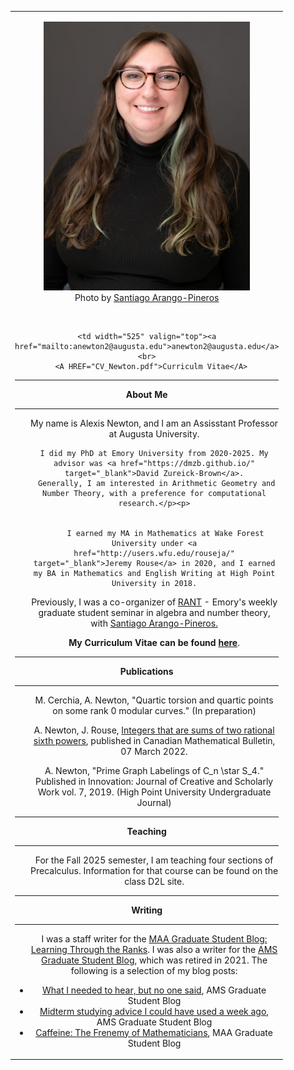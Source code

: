 
<title>Alexis Newton</title>


<table border="0">
  <tr>
    <td width="335" height="440" align="center" valign="top">
	<figure>
 	<img src="alexis_headshot.jpg" width="330" height="430">
	<figcaption>Photo by <a href="https://sarangop1728.github.io/index.html">Santiago Arango-Pineros</a></figcaption></figure><br>

    <td width="525" valign="top"><a href="mailto:anewton2@augusta.edu">anewton2@augusta.edu</a><br>
      <A HREF="CV_Newton.pdf">Curriculm Vitae</A>

<hr>
  <b> About Me</b>
  <hr>
  <ul>

My name is Alexis Newton, and I am an Assisstant Professor at Augusta University. </p><p>

	I did my PhD at Emory University from 2020-2025. My advisor was <a href="https://dmzb.github.io/" target="_blank">David Zureick-Brown</a>.
	 Generally, I am interested in Arithmetic Geometry and Number Theory, with a preference for computational research.</p><p>

	 
         I earned my MA in Mathematics at Wake Forest University under <a href="http://users.wfu.edu/rouseja/" target="_blank">Jeremy Rouse</a> in 2020, and I earned my BA in Mathematics and English Writing at High Point University in 2018.

</p><p> Previously, I was a co-organizer of <a href = "https://sites.google.com/view/emorygradalgntseminar/home">RANT</a> - Emory's weekly graduate student seminar in algebra and number theory, with <a href="https://sarangop1728.github.io/index.html">Santiago Arango-Pineros.</a> 
</p><p>  <b> My Curriculum Vitae can be found <A HREF="CV_Newton.pdf">here</A></b>.</ul>

<hr>
  <b> Publications</b>
  <hr>
 <ul>
      M. Cerchia, A. Newton, "Quartic torsion and quartic points on some rank 0 modular curves." (In preparation) </ul>
  <ul>
	  A. Newton, J. Rouse, <a href = "https://www.cambridge.org/core/journals/canadian-mathematical-bulletin/article/integers-that-are-sums-of-two-rational-sixth-powers/36425CBE1A7009E8FCFCE0D383B1BE3F">Integers that are sums of two rational sixth powers</a>, published in Canadian Mathematical Bulletin, 07 March 2022.</ul>

  <ul>
A. Newton, "Prime Graph Labelings of C_n \star S_4."
Published in Innovation: Journal of Creative and Scholarly Work vol. 7, 2019.
(High Point University Undergraduate Journal)
  </ul>	  
<hr>
  <b> Teaching</b>
  <hr>
  <ul>
	  For the Fall 2025 semester, I am teaching four sections of Precalculus. Information for that course can be found on the class D2L site. </ul>

<hr>
  <b> Writing</b>
  <hr>
  <ul> I was a staff writer for the <a href="https://www.mathvalues.org/masterblog/category/Grad+Student+Blog">MAA Graduate Student Blog: Learning Through the Ranks</a>. I was also a writer for the <a href="https://blogs.ams.org/mathgradblog/">AMS Graduate Student Blog</a>, which was retired in 2021. The following is a selection of my blog posts:
</p><p> <li><a href="https://blogs.ams.org/mathgradblog/2021/11/15/what-i-needed-to-hear-but-no-one-said/">What I needed to hear, but no one said</a>, AMS Graduate Student Blog</li>
	  
<li><a href="https://blogs.ams.org/mathgradblog/2021/10/18/midterm-studying-advice-i-could-have-used-a-week-ago/">Midterm studying advice I could have used a week ago</a>, AMS Graduate Student Blog</li>
        
<li><a href="https://www.mathvalues.org/masterblog/caffeine-the-frenemy-of-mathematicians">Caffeine: The Frenemy of Mathematicians</a>, MAA Graduate Student Blog</li>
  </td>

  </tr>




